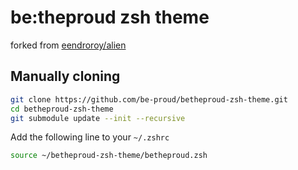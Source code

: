 # be:theproud zsh theme

forked from [eendroroy/alien](https://github.com/eendroroy/alien)

## Manually cloning

```bash
git clone https://github.com/be-proud/betheproud-zsh-theme.git
cd betheproud-zsh-theme
git submodule update --init --recursive
```

Add the following line to your `~/.zshrc`

```bash
source ~/betheproud-zsh-theme/betheproud.zsh
```